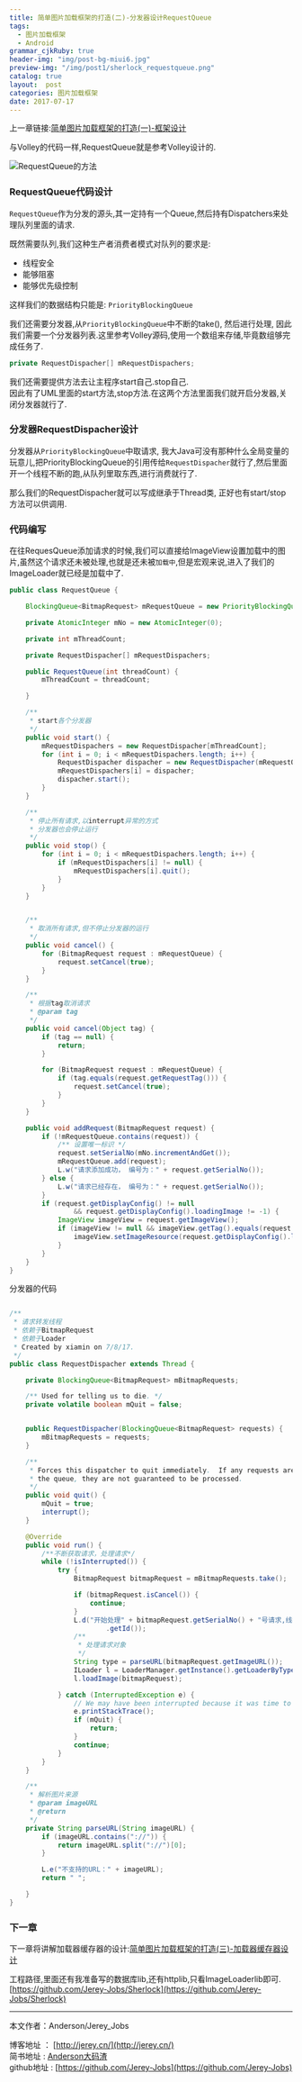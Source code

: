 ```yaml
---
title: 简单图片加载框架的打造(二)-分发器设计RequestQueue
tags:
  - 图片加载框架
  - Android
grammar_cjkRuby: true
header-img: "img/post-bg-miui6.jpg"
preview-img: "/img/post1/sherlock_requestqueue.png"
catalog: true
layout:  post
categories: 图片加载框架
date: 2017-07-17
---
```


上一章链接:[简单图片加载框架的打造(一)-框架设计][1]

与Volley的代码一样,RequestQueue就是参考Volley设计的.

![RequestQueue的方法](/img/post1/sherlock_requestqueue.png)

### RequestQueue代码设计

`RequestQueue`作为分发的源头,其一定持有一个Queue,然后持有Dispatchers来处理队列里面的请求.

既然需要队列,我们这种生产者消费者模式对队列的要求是:
- 线程安全
- 能够阻塞
- 能够优先级控制

这样我们的数据结构只能是: `PriorityBlockingQueue`

我们还需要分发器,从`PriorityBlockingQueue`中不断的take(), 然后进行处理, 因此我们需要一个分发器列表.这里参考Volley源码,使用一个数组来存储,毕竟数组够完成任务了.

``` java
private RequestDispacher[] mRequestDispachers;
```

我们还需要提供方法去让主程序start自己.stop自己.<br>
因此有了UML里面的start方法,stop方法.在这两个方法里面我们就开启分发器,关闭分发器就行了.

### 分发器RequestDispacher设计

分发器从`PriorityBlockingQueue`中取请求, 我大Java可没有那种什么全局变量的玩意儿,把PriorityBlockingQueue的引用传给`RequestDispacher`就行了,然后里面开一个线程不断的跑,从队列里取东西,进行消费就行了.

那么我们的RequestDispacher就可以写成继承于Thread类, 正好也有start/stop方法可以供调用.

### 代码编写

在往RequesQueue添加请求的时候,我们可以直接给ImageView设置加载中的图片,虽然这个请求还未被处理,也就是还未被`加载中`,但是宏观来说,进入了我们的ImageLoader就已经是加载中了.

``` java
public class RequestQueue {

    BlockingQueue<BitmapRequest> mRequestQueue = new PriorityBlockingQueue<>();

    private AtomicInteger mNo = new AtomicInteger(0);

    private int mThreadCount;

    private RequestDispacher[] mRequestDispachers;

    public RequestQueue(int threadCount) {
        mThreadCount = threadCount;

    }

    /**
     * start各个分发器
     */
    public void start() {
        mRequestDispachers = new RequestDispacher[mThreadCount];
        for (int i = 0; i < mRequestDispachers.length; i++) {
            RequestDispacher dispacher = new RequestDispacher(mRequestQueue);
            mRequestDispachers[i] = dispacher;
            dispacher.start();
        }
    }

    /**
     * 停止所有请求,以interrupt异常的方式
     * 分发器也会停止运行
     */
    public void stop() {
        for (int i = 0; i < mRequestDispachers.length; i++) {
            if (mRequestDispachers[i] != null) {
                mRequestDispachers[i].quit();
            }
        }
    }


    /**
     * 取消所有请求,但不停止分发器的运行
     */
    public void cancel() {
        for (BitmapRequest request : mRequestQueue) {
            request.setCancel(true);
        }
    }

    /**
     * 根据tag取消请求
     * @param tag
     */
    public void cancel(Object tag) {
        if (tag == null) {
            return;
        }

        for (BitmapRequest request : mRequestQueue) {
            if (tag.equals(request.getRequestTag())) {
                request.setCancel(true);
            }
        }
    }

    public void addRequest(BitmapRequest request) {
        if (!mRequestQueue.contains(request)) {
            /** 设置唯一标识 */
            request.setSerialNo(mNo.incrementAndGet());
            mRequestQueue.add(request);
            L.w("请求添加成功， 编号为：" + request.getSerialNo());
        } else {
            L.w("请求已经存在， 编号为：" + request.getSerialNo());
        }
        if (request.getDisplayConfig() != null
                && request.getDisplayConfig().loadingImage != -1) {
            ImageView imageView = request.getImageView();
            if (imageView != null && imageView.getTag().equals(request.getImageURL())) {
                imageView.setImageResource(request.getDisplayConfig().loadingImage);
            }
        }
    }
}
```

分发器的代码

``` java

/**
 * 请求转发线程
 * 依赖于BitmapRequest
 * 依赖于Loader
 * Created by xiamin on 7/8/17.
 */
public class RequestDispacher extends Thread {

    private BlockingQueue<BitmapRequest> mBitmapRequests;

    /** Used for telling us to die. */
    private volatile boolean mQuit = false;


    public RequestDispacher(BlockingQueue<BitmapRequest> requests) {
        mBitmapRequests = requests;
    }

    /**
     * Forces this dispatcher to quit immediately.  If any requests are still in
     * the queue, they are not guaranteed to be processed.
     */
    public void quit() {
        mQuit = true;
        interrupt();
    }

    @Override
    public void run() {
        /**不断获取请求，处理请求*/
        while (!isInterrupted()) {
            try {
                BitmapRequest bitmapRequest = mBitmapRequests.take();

                if (bitmapRequest.isCancel()) {
                    continue;
                }
                L.d("开始处理" + bitmapRequest.getSerialNo() + "号请求,线程号:" + Thread.currentThread()
                        .getId());
                /**
                 * 处理请求对象
                 */
                String type = parseURL(bitmapRequest.getImageURL());
                ILoader l = LoaderManager.getInstance().getLoaderByType(type);
                l.loadImage(bitmapRequest);

            } catch (InterruptedException e) {
                // We may have been interrupted because it was time to quit.
                e.printStackTrace();
                if (mQuit) {
                    return;
                }
                continue;
            }
        }
    }

    /**
     * 解析图片来源
     * @param imageURL
     * @return
     */
    private String parseURL(String imageURL) {
        if (imageURL.contains("://")) {
            return imageURL.split("://")[0];
        }

        L.e("不支持的URL：" + imageURL);
        return " ";

    }
}

```
### 下一章
下一章将讲解加载器缓存器的设计:[简单图片加载框架的打造(三)-加载器缓存器设计][2]


工程路径,里面还有我准备写的数据库lib,还有httplib,只看ImageLoaderlib即可.
[https://github.com/Jerey-Jobs/Sherlock](https://github.com/Jerey-Jobs/Sherlock)



----------
本文作者：Anderson/Jerey_Jobs

博客地址   ： [http://jerey.cn/](http://jerey.cn/)<br>
简书地址   :  [Anderson大码渣](http://www.jianshu.com/users/016a5ba708a0/latest_articles)<br>
github地址 :  [https://github.com/Jerey-Jobs](https://github.com/Jerey-Jobs)

 [1]: http://jerey.cn/图片加载框架/2017/07/17/图片加载框架的打造(1)-框架设计/
 [2]: http://jerey.cn/%E5%9B%BE%E7%89%87%E5%8A%A0%E8%BD%BD%E6%A1%86%E6%9E%B6/2017/07/17/%E5%9B%BE%E7%89%87%E5%8A%A0%E8%BD%BD%E6%A1%86%E6%9E%B6%E7%9A%84%E6%89%93%E9%80%A0(3)-%E5%8A%A0%E8%BD%BD%E5%99%A8%E7%BC%93%E5%AD%98%E5%99%A8%E8%AE%BE%E8%AE%A1/
